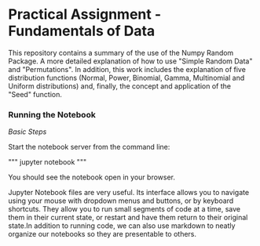 # Practical Assignment - Fundamentals of Data


This repository contains a summary of the use of the Numpy Random Package. A more detailed explanation of how to use "Simple Random Data" and "Permutations". In addition, this work includes the explanation of five distribution functions (Normal, Power, Binomial, Gamma, Multinomial and Uniform distributions) and, finally, the concept and application of the "Seed" function.

### Running the Notebook

_Basic Steps_

Start the notebook server from the command line:

"""
jupyter notebook
"""

You should see the notebook open in your browser.

Jupyter Notebook files are very useful. Its interface allows you to navigate using your mouse with dropdown menus and buttons, or by keyboard shortcuts. They allow you to run small segments of code at a time, save them in their current state, or restart and have them return to their original state.In addition to running code, we can also use markdown to neatly organize our notebooks so they are presentable to others.